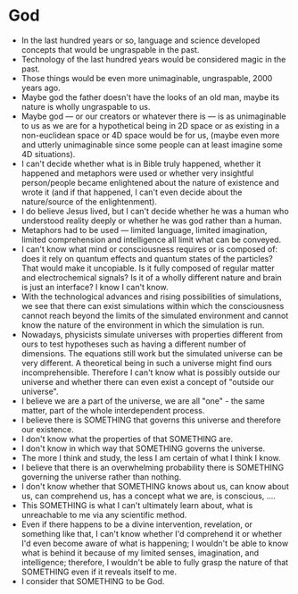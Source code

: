 # God



*   In the last hundred years or so, language and science developed concepts that would be ungraspable in the past.
*   Technology of the last hundred years would be considered magic in the past.
*   Those things would be even more unimaginable, ungraspable, 2000 years ago.
*   Maybe god the father doesn't have the looks of an old man, maybe its nature is wholly ungraspable to us.
*   Maybe god — or our creators or whatever there is — is as unimaginable to us as we are for a hypothetical being in 2D space or as existing in a non-euclidean space or 4D space would be for us, (maybe even more and utterly unimaginable since some people can at least imagine some 4D situations).
*   I can't decide whether what is in Bible truly happened, whether it happened and metaphors were used or whether very insightful person/people became enlightened about the nature of existence and wrote it (and if that happened, I can't even decide about the nature/source of the enlightenment).
*   I do believe Jesus lived, but I can't decide whether he was a human who understood reality deeply or whether he was god rather than a human.
*   Metaphors had to be used — limited language, limited imagination, limited comprehension and intelligence all limit what can be conveyed.
*   I can't know what mind or consciousness requires or is composed of: does it rely on quantum effects and quantum states of the particles? That would make it uncopiable. Is it fully composed of regular matter and electrochemical signals? Is it of a wholly different nature and brain is just an interface? I know I can't know.
*   With the technological advances and rising possibilities of simulations, we see that there can exist simulations within which the consciousness cannot reach beyond the limits of the simulated environment and cannot know the nature of the environment in which the simulation is run.
*   Nowadays, physicists simulate universes with properties different from ours to test hypotheses such as having a different number of dimensions. The equations still work but the simulated universe can be very different. A theoretical being in such a universe might find ours incomprehensible. Therefore I can't know what is possibly outside our universe and whether there can even exist a concept of "outside our universe".
*   I believe we are a part of the universe, we are all "one" - the same matter, part of the whole interdependent process.
*   I believe there is SOMETHING that governs this universe and therefore our existence.
*   I don't know what the properties of that SOMETHING are.
*   I don't know in which way that SOMETHING governs the universe.
*   The more I think and study, the less I am certain of what I think I know.
*   I believe that there is an overwhelming probability there is SOMETHING governing the universe rather than nothing.
*   I don't know whether that SOMETHING knows about us, can know about us, can comprehend us, has a concept what we are, is conscious, ....
*   This SOMETHING is what I can't ultimately learn about, what is unreachable to me via any scientific method.
*   Even if there happens to be a divine intervention, revelation, or something like that, I can't know whether I'd comprehend it or whether I'd even become aware of what is happening; I wouldn't be able to know what is behind it because of my limited senses, imagination, and intelligence; therefore, I wouldn't be able to fully grasp the nature of that SOMETHING even if it reveals itself to me.
*   I consider that SOMETHING to be God.

